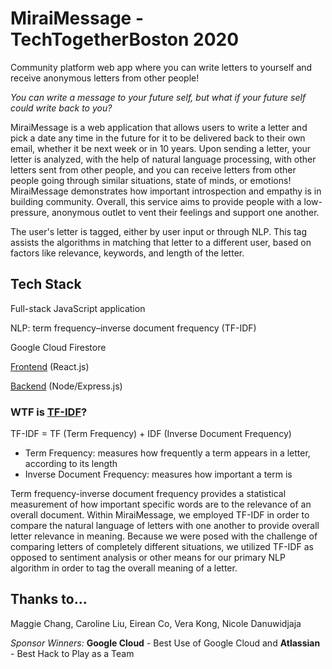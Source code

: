 # MiraiMessage - TechTogetherBoston 2020

Community platform web app where you can write letters to yourself and receive anonymous letters from other people!

*You can write a message to your future self, but what if your future self could write back to you?*

MiraiMessage is a web application that allows users to write a letter and pick a date any time in the future for it to be delivered back to their own email, whether it be next week or in 10 years. Upon sending a letter, your letter is analyzed, with the help of natural language processing, with other letters sent from other people, and you can receive letters from other people going through similar situations, state of minds, or emotions! MiraiMessage demonstrates how important introspection and empathy is in building community. Overall, this service aims to provide people with a low-pressure, anonymous outlet to vent their feelings and support one another.

The user's letter is tagged, either by user input or through NLP. This tag assists the algorithms in matching that letter to a different user, based on factors like relevance, keywords, and length of the letter. 

## Tech Stack

Full-stack JavaScript application 

NLP: term frequency–inverse document frequency (TF-IDF)

Google Cloud Firestore

[Frontend](https://github.com/liu-caro/future-letters-frontend/) (React.js)

[Backend](https://github.com/nicoledanuwidjaja/future-letters-backend/) (Node/Express.js)

### WTF is [TF-IDF](http://www.tfidf.com/)?
TF-IDF = TF (Term Frequency) + IDF (Inverse Document Frequency)

- Term Frequency: measures how frequently a term appears in a letter, according to its length
- Inverse Document Frequency: measures how important a term is

Term frequency-inverse document frequency provides a statistical measurement of how important specific words are to the relevance of an overall document. Within MiraiMessage, we employed TF-IDF in order to compare the natural language of letters with one another to provide overall letter relevance in meaning. Because we were posed with the challenge of comparing letters of completely different situations, we utilized TF-IDF as opposed to sentiment analysis or other means for our primary NLP algorithm in order to tag the overall meaning of a letter.

## Thanks to...

Maggie Chang, Caroline Liu, Eirean Co, Vera Kong, Nicole Danuwidjaja

*Sponsor Winners:* **Google Cloud** - Best Use of Google Cloud and **Atlassian** - Best Hack to Play as a Team

